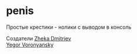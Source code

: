 ﻿# penis
Простые крестики - нолики с выводом в консоль


Создатели
<a href="https://github.com/zh-dmit">Zheka Dmitriev</a><br />
<a href="https://github.com/vrnsky">Yegor Voronyansky</a>
  
